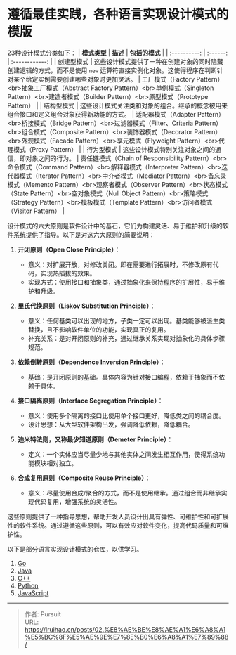 # 遵循最佳实践，各种语言实现设计模式的模版

23种设计模式分类如下：
| **模式类型** | **描述** | **包括的模式** |
| :----------: | :------: | :------------: |
| 创建型模式 | 这些设计模式提供了一种在创建对象的同时隐藏创建逻辑的方式，而不是使用 `new` 运算符直接实例化对象。这使得程序在判断针对某个给定实例需要创建哪些对象时更加灵活。 | 工厂模式（Factory Pattern）&lt;br&gt;抽象工厂模式（Abstract Factory Pattern）&lt;br&gt;单例模式（Singleton Pattern）&lt;br&gt;建造者模式（Builder Pattern）&lt;br&gt;原型模式（Prototype Pattern） |
| 结构型模式 | 这些设计模式关注类和对象的组合。继承的概念被用来组合接口和定义组合对象获得新功能的方式。 | 适配器模式（Adapter Pattern）&lt;br&gt;桥接模式（Bridge Pattern）&lt;br&gt;过滤器模式（Filter、Criteria Pattern）&lt;br&gt;组合模式（Composite Pattern）&lt;br&gt;装饰器模式（Decorator Pattern）&lt;br&gt;外观模式（Facade Pattern）&lt;br&gt;享元模式（Flyweight Pattern）&lt;br&gt;代理模式（Proxy Pattern） |
| 行为型模式 | 这些设计模式特别关注对象之间的通信，即对象之间的行为。 | 责任链模式（Chain of Responsibility Pattern）&lt;br&gt;命令模式（Command Pattern）&lt;br&gt;解释器模式（Interpreter Pattern）&lt;br&gt;迭代器模式（Iterator Pattern）&lt;br&gt;中介者模式（Mediator Pattern）&lt;br&gt;备忘录模式（Memento Pattern）&lt;br&gt;观察者模式（Observer Pattern）&lt;br&gt;状态模式（State Pattern）&lt;br&gt;空对象模式（Null Object Pattern）&lt;br&gt;策略模式（Strategy Pattern）&lt;br&gt;模板模式（Template Pattern）&lt;br&gt;访问者模式（Visitor Pattern） |

设计模式的六大原则是软件设计中的基石，它们为构建灵活、易于维护和升级的软件系统提供了指导。以下是对这六大原则的简要说明：

1. **开闭原则（Open Close Principle）**：
   - 意义：对扩展开放，对修改关闭。即在需要进行拓展时，不修改原有代码，实现热插拔的效果。
   - 实现方式：使用接口和抽象类，通过抽象化来保持程序的扩展性，易于维护和升级。

2. **里氏代换原则（Liskov Substitution Principle）**：
   - 意义：任何基类可以出现的地方，子类一定可以出现。基类能够被派生类替换，且不影响软件单位的功能，实现真正的复用。
   - 补充关系：是对开闭原则的补充，通过继承关系实现对抽象化的具体步骤规范。

3. **依赖倒转原则（Dependence Inversion Principle）**：
   - 基础：是开闭原则的基础。具体内容为针对接口编程，依赖于抽象而不依赖于具体。

4. **接口隔离原则（Interface Segregation Principle）**：
   - 意义：使用多个隔离的接口比使用单个接口更好，降低类之间的耦合度。
   - 设计思想：从大型软件架构出发，强调降低依赖，降低耦合。

5. **迪米特法则，又称最少知道原则（Demeter Principle）**：
   - 定义：一个实体应当尽量少地与其他实体之间发生相互作用，使得系统功能模块相对独立。

6. **合成复用原则（Composite Reuse Principle）**：
   - 意义：尽量使用合成/聚合的方式，而不是使用继承。通过组合而非继承实现代码复用，增强系统的灵活性。

这些原则提供了一种指导思想，帮助开发人员设计出具有弹性、可维护性和可扩展性的软件系统。通过遵循这些原则，可以有效应对软件变化，提高代码质量和可维护性。

以下是部分语言实现设计模式的仓库，以供学习。
1. [Go](https://github.com/mohuishou/go-design-pattern)
2. [Java](https://github.com/youlookwhat/DesignPattern)
3. [C&#43;&#43;](https://github.com/jaredtao/DesignPattern/)
4. [Python](https://github.com/tim-chow/DesignPattern)
5. [JavaScript](https://github.com/nnupoor-zz/js_designpatterns)

---

> 作者: Pursuit  
> URL: https://lruihao.cn/posts/02.%E8%AE%BE%E8%AE%A1%E6%A8%A1%E5%BC%8F%E5%AE%9E%E7%8E%B0%E6%A8%A1%E7%89%88/  

